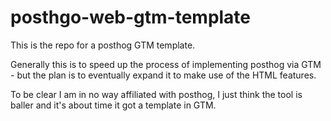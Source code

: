 # posthgo-web-gtm-template

This is the repo for a posthog GTM template.

Generally this is to speed up the process of implementing posthog via GTM - but the plan is to eventually expand it to make use of the HTML features.

To be clear I am in no way affiliated with posthog, I just think the tool is baller and it's about time it got a template in GTM.

